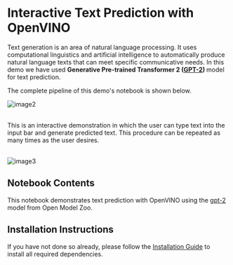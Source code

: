 # Interactive Text Prediction with OpenVINO
Text generation is an area of natural language processing. It uses computational linguistics and artificial intelligence to automatically produce natural language texts that can meet specific communicative needs.
In this demo we have used <b> Generative Pre-trained Transformer 2 ([GPT-2](https://github.com/openvinotoolkit/open_model_zoo/tree/master/models/public/gpt-2)) </b> model for text prediction.

The complete pipeline of this demo's notebook is shown below.

![image2](https://user-images.githubusercontent.com/91228207/163990722-d2713ede-921e-4594-8b00-8b5c1a4d73b5.jpeg)

</br>
This is an interactive demonstration in which the user can type text into the input bar and generate predicted text. This procedure can be repeated as many times as the user desires.
</br>
</br>

![image3](https://user-images.githubusercontent.com/91228207/164004101-ba491f97-1bd6-4b75-88cd-c0d66e5ea12b.jpeg)



## Notebook Contents

This notebook demonstrates text prediction with OpenVINO using the [gpt-2](https://github.com/openvinotoolkit/open_model_zoo/tree/master/models/public/gpt-2) model from Open Model Zoo.

## Installation Instructions

If you have not done so already, please follow the [Installation Guide](https://github.com/openvinotoolkit/openvino_notebooks/blob/main/README.md") to install all required dependencies.
